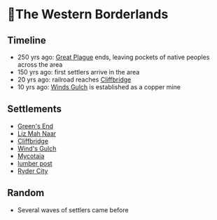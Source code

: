 # 🐎The Western Borderlands
## Timeline

- 250 yrs ago: [Great Plague](TODO) ends, leaving pockets of native peoples across the area
- 150 yrs ago: first settlers arrive in the area
- 20 yrs ago: railroad reaches [Cliffbridge][cliffbridge]
- 10 yrs ago: [Winds Gulch][winds-gulch] is established as a copper mine
## Settlements
- [Green's End](/hometown/town.md)
- [Liz Mah Naar](/liz-mah-naar/town.md)
- [Cliffbridge][cliffbridge]
- [Wind's Gulch][winds-gulch]
- [Mycotaia](/fungril-village/town.md)
- [lumber post](/lumber-post/town.md)
- [Ryder City](/ryder-city/town.md)
## Random
- Several waves of settlers came before

[cliffbridge]: /cliffbridge/town.md
[winds-gulch]: /winds-gulch/town.md
